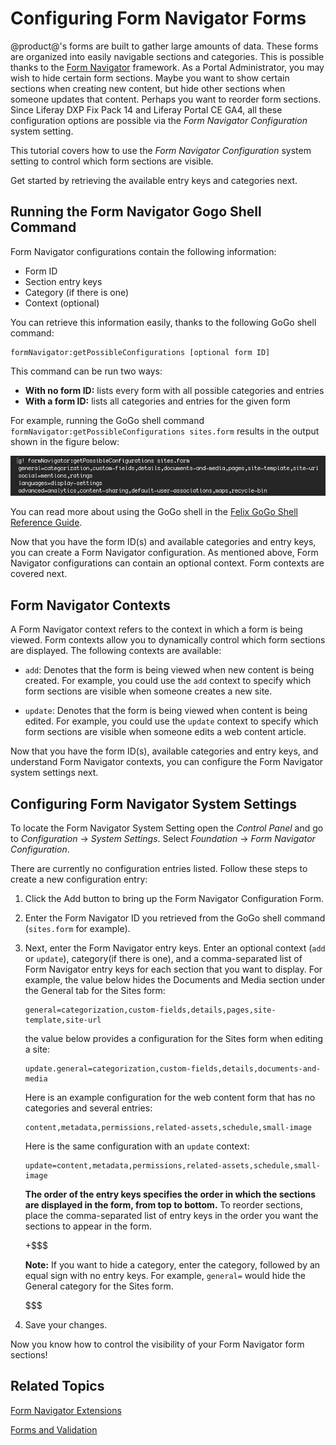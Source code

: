 # Configuring Form Navigator Forms [](id=configuring-form-navigator-forms)

@product@'s forms are built to gather large amounts of data. These forms are 
organized into easily navigable sections and categories. This is possible thanks 
to the [Form Navigator](/participate/liferaypedia/-/wiki/Main/Form+Navigator) 
framework. As a Portal Administrator, you may wish to hide certain form sections. 
Maybe you want to show certain sections when creating new content, but hide 
other sections when someone updates that content. Perhaps you want to reorder 
form sections. Since Liferay DXP Fix Pack 14 and Liferay Portal CE GA4, all 
these configuration options are possible via the *Form Navigator Configuration* 
system setting. 

This tutorial covers how to use the *Form Navigator Configuration* system 
setting to control which form sections are visible.

Get started by retrieving the available entry keys and categories next. 

## Running the Form Navigator Gogo Shell Command [](id=running-the-form-navigator-gogo-shell-command)

Form Navigator configurations contain the following information:

- Form ID
- Section entry keys
- Category (if there is one)
- Context (optional) 

You can retrieve this information easily, thanks to the following GoGo shell 
command: 

    formNavigator:getPossibleConfigurations [optional form ID]
  
This command can be run two ways:

- **With no form ID:** lists every form with all possible categories and entries
- **With a form ID:** lists all categories and entries for the given form

For example, running the GoGo shell command 
`formNavigator:getPossibleConfigurations sites.form` results in the  output 
shown in the figure below:

![Figure 1: You can use the formNavigator GoGo shell command to retrieve the available categories and entries for forms.](../../images/form-navigator-gogo-shell.png)

You can read more about using the GoGo shell in the 
[Felix GoGo Shell Reference Guide](/develop/reference/-/knowledge_base/7-0/using-the-felix-gogo-shell).

Now that you have the form ID(s) and available categories and entry keys, you 
can create a Form Navigator configuration. As mentioned above, Form Navigator 
configurations can contain an optional context. Form contexts are covered next. 

## Form Navigator Contexts [](id=form-navigator-contexts)

A Form Navigator context refers to the context in which a form is being viewed.
Form contexts allow you to dynamically control which form sections are displayed. 
The following contexts are available:

- `add`: Denotes that the form is being viewed when new content is being created. 
For example, you could use the `add` context to specify which form sections are 
visible when someone creates a new site.

- `update`: Denotes that the form is being viewed when content is being edited. 
For example, you could use the `update` context to specify which form sections 
are visible when someone edits a web content article.

<!--  Add back once Context tutorial is published

You can create additional contexts if needed following the steps covered in the
[Creating a Form Navigator Configuration Context](TODO) tutorial.

 -->

Now that you have the form ID(s), available categories and entry keys, and 
understand Form Navigator contexts, you can configure the Form Navigator system 
settings next. 

## Configuring Form Navigator System Settings [](id=configuring-form-navigator-system-settings)

To locate the Form Navigator System Setting open the *Control Panel* and go to 
*Configuration* &rarr; *System Settings*. Select *Foundation* &rarr; 
*Form Navigator Configuration*.

There are currently no configuration entries listed. Follow these steps to 
create a new configuration entry:

1.  Click the Add button to bring up the Form Navigator Configuration Form.
    
2.  Enter the Form Navigator ID you retrieved from the GoGo shell command 
    (`sites.form` for example).

3.  Next, enter the Form Navigator entry keys. Enter an optional context 
    (`add` or `update`), category(if there is one), and a comma-separated list 
    of Form Navigator entry keys for each section that you want to display. For 
    example, the value below hides the Documents and Media section under the 
    General tab for the Sites form:
    
        general=categorization,custom-fields,details,pages,site-template,site-url
        
    the value below provides a configuration for the Sites form when editing a 
    site:
    
        update.general=categorization,custom-fields,details,documents-and-media
    
    Here is an example configuration for the web content form that has no 
    categories and several entries:
    
        content,metadata,permissions,related-assets,schedule,small-image
        
    Here is the same configuration with an `update` context:
    
        update=content,metadata,permissions,related-assets,schedule,small-image    
    
    **The order of the entry keys specifies the order in which the sections are 
    displayed in the form, from top to bottom.** To reorder sections, place the 
    comma-separated list of entry keys in the order you want the sections to 
    appear in the form. 
    
    +$$$
    
    **Note:** If you want to hide a category, enter the category, followed by an 
    equal sign with no entry keys. For example, `general=` would hide the 
    General category for the Sites form.
    
    $$$

4.  Save your changes.

Now you know how to control the visibility of your Form Navigator form sections!

## Related Topics [](id=related-topics)

[Form Navigator Extensions](/develop/tutorials/-/knowledge_base/7-0/form-navigator)

[Forms and Validation](/develop/tutorials/-/knowledge_base/7-0/forms-and-validation)